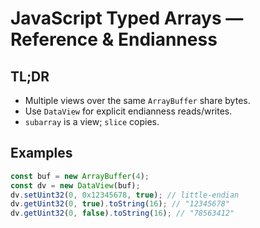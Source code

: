# JavaScript Typed Arrays — Reference & Endianness

## TL;DR

- Multiple views over the same `ArrayBuffer` share bytes.
- Use `DataView` for explicit endianness reads/writes.
- `subarray` is a view; `slice` copies.

## Examples

```js
const buf = new ArrayBuffer(4);
const dv = new DataView(buf);
dv.setUint32(0, 0x12345678, true); // little-endian
dv.getUint32(0, true).toString(16); // "12345678"
dv.getUint32(0, false).toString(16); // "78563412"
```

